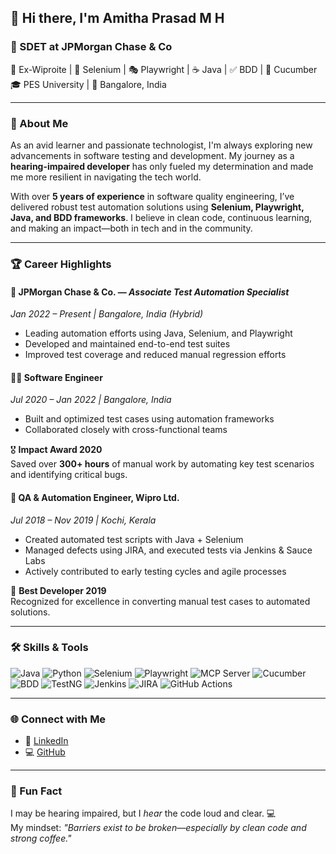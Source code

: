 ## 👋 Hi there, I'm Amitha Prasad M H

### 💼 SDET at JPMorgan Chase & Co  
🏢 Ex-Wiproite | 🧪 Selenium | 🎭 Playwright | ☕ Java | ✅ BDD | 🌱 Cucumber  
🎓 PES University | 📍 Bangalore, India  

---

### 🧠 About Me

As an avid learner and passionate technologist, I'm always exploring new advancements in software testing and development. My journey as a **hearing-impaired developer** has only fueled my determination and made me more resilient in navigating the tech world.

With over **5 years of experience** in software quality engineering, I’ve delivered robust test automation solutions using **Selenium, Playwright, Java, and BDD frameworks**. I believe in clean code, continuous learning, and making an impact—both in tech and in the community.

---

### 🏆 Career Highlights

#### 🏦 **JPMorgan Chase & Co.** — *Associate Test Automation Specialist*  
*Jan 2022 – Present | Bangalore, India (Hybrid)*  
- Leading automation efforts using Java, Selenium, and Playwright  
- Developed and maintained end-to-end test suites  
- Improved test coverage and reduced manual regression efforts  

#### 👨‍💻 **Software Engineer**  
*Jul 2020 – Jan 2022 | Bangalore, India*  
- Built and optimized test cases using automation frameworks  
- Collaborated closely with cross-functional teams  

🎖 **Impact Award 2020**  
Saved over **300+ hours** of manual work by automating key test scenarios and identifying critical bugs.

#### 🧪 **QA & Automation Engineer, Wipro Ltd.**  
*Jul 2018 – Nov 2019 | Kochi, Kerala*  
- Created automated test scripts with Java + Selenium  
- Managed defects using JIRA, and executed tests via Jenkins & Sauce Labs  
- Actively contributed to early testing cycles and agile processes  

🏅 **Best Developer 2019**  
Recognized for excellence in converting manual test cases to automated solutions.

---

### 🛠️ Skills & Tools

![Java](https://img.shields.io/badge/Java-ED8B00?style=for-the-badge&logo=java&logoColor=white)
![Python](https://img.shields.io/badge/Python-3776AB?style=for-the-badge&logo=python&logoColor=white)
![Selenium](https://img.shields.io/badge/Selenium-43B02A?style=for-the-badge&logo=selenium&logoColor=white)
![Playwright](https://img.shields.io/badge/Playwright-2EAD33?style=for-the-badge&logo=playwright&logoColor=white)
![MCP Server](https://img.shields.io/badge/MCP_Server-000000?style=for-the-badge&logo=selenium&logoColor=white)
![Cucumber](https://img.shields.io/badge/Cucumber-23D96C?style=for-the-badge&logo=cucumber&logoColor=white)
![BDD](https://img.shields.io/badge/BDD-%231572B6?style=for-the-badge)
![TestNG](https://img.shields.io/badge/TestNG-FF6F00?style=for-the-badge)
![Jenkins](https://img.shields.io/badge/Jenkins-D24939?style=for-the-badge&logo=jenkins&logoColor=white)
![JIRA](https://img.shields.io/badge/JIRA-0052CC?style=for-the-badge&logo=jira&logoColor=white)
![GitHub Actions](https://img.shields.io/badge/GitHub_Actions-2088FF?style=for-the-badge&logo=github-actions&logoColor=white)

---

### 🌐 Connect with Me

- 💼 [LinkedIn](https://www.linkedin.com/in/amith47/)
- 💻 [GitHub](https://github.com/amith47)

---

### 💬 Fun Fact

I may be hearing impaired, but I *hear* the code loud and clear. 💻  
My mindset: *"Barriers exist to be broken—especially by clean code and strong coffee."*

